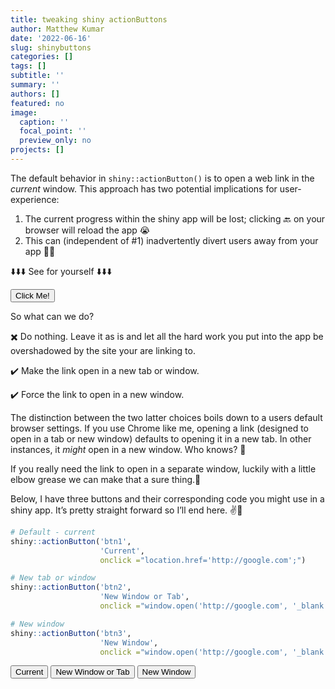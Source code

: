 ```yaml
---
title: tweaking shiny actionButtons
author: Matthew Kumar
date: '2022-06-16'
slug: shinybuttons
categories: []
tags: []
subtitle: ''
summary: ''
authors: []
featured: no
image:
  caption: ''
  focal_point: ''
  preview_only: no
projects: []
---
```


The default behavior in `shiny::actionButton()` is to open a web link in the *current* window. This approach has two potential implications for user-experience:

1.  The current progress within the shiny app will be lost; clicking 🔙 on your browser will reload the app 😭
2.  This can (independent of \#1) inadvertently divert users away from your app 🏃️💨

⬇️⬇️⬇️ See for yourself ⬇️⬇️⬇️

<button class="btn btn-default action-button btn-warning" id="btn0" onclick="alert(&quot;Just kidding! Youre not going anywhere!&quot;)" type="button">Click Me!</button>

So what can we do?

✖️ Do nothing. Leave it as is and let all the hard work you put into the app be overshadowed by the site your are linking to.

✔️ Make the link open in a new tab or window.

✔️ Force the link to open in a new window.

The distinction between the two latter choices boils down to a users default browser settings. If you use Chrome like me, opening a link (designed to open in a tab or new window) defaults to opening it in a new tab. In other instances, it *might* open in a new window. Who knows? 🎱

If you really need the link to open in a separate window, luckily with a little elbow grease we can make that a sure thing.🎯

Below, I have three buttons and their corresponding code you might use in a shiny app. It’s pretty straight forward so I’ll end here. ✌🍻

``` r
# Default - current
shiny::actionButton('btn1',
                    'Current',
                    onclick ="location.href='http://google.com';")

# New tab or window  
shiny::actionButton('btn2',
                    'New Window or Tab', 
                    onclick ="window.open('http://google.com', '_blank')")

# New window
shiny::actionButton('btn3',
                    'New Window', 
                    onclick ="window.open('http://google.com', '_blank','width=800,height=800')")
```

<button class="btn btn-default action-button btn-danger" id="btn1" onclick="location.href=&#39;http://google.com&#39;;" type="button">Current</button>&nbsp;<button class="btn btn-default action-button btn-warning" id="btn2" onclick="window.open(&#39;http://google.com&#39;, &#39;_blank&#39;)" type="button">New Window or Tab</button>&nbsp;<button class="btn btn-default action-button btn-success" id="btn3" onclick="window.open(&#39;http://google.com&#39;, &#39;_blank&#39;,&#39;width=800,height=800&#39;)" type="button">New Window</button>

